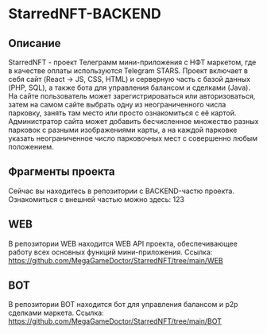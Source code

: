 # StarredNFT-BACKEND
## Описание
StarredNFT - проект Телеграмм мини-приложения с НФТ маркетом, где в качестве оплаты используются Telegram STARS. Проект включает в себя сайт (React -> JS, CSS, HTML) и серверную часть с базой данных (PHP, SQL), а также бота для управления балансом и сделками (Java). На сайте пользователь может зарегистрироваться или авторизоваться, затем на самом сайте выбрать одну из неограниченного числа парковку, занять там место или просто ознакомиться с её картой. Администратор сайта может добавить бесчисленное множество разных парковок с разными изображениями карты, а на каждой парковке указать неограниченное число парковочных мест с совершенно любым положением.
## Фрагменты проекта
Сейчас вы находитесь в репозитории с BACKEND-частю проекта. Ознакомиться с внешней частью можно здесь: 123
## WEB
В репозитории WEB находится WEB API проекта, обеспечивающее работу всех основных функций мини-приложения.
Ссылка: https://github.com/MegaGameDoctor/StarredNFT/tree/main/WEB
## BOT
В репозитории BOT находится бот для управления балансом и p2p сделками маркета.
Ссылка: https://github.com/MegaGameDoctor/StarredNFT/tree/main/BOT
